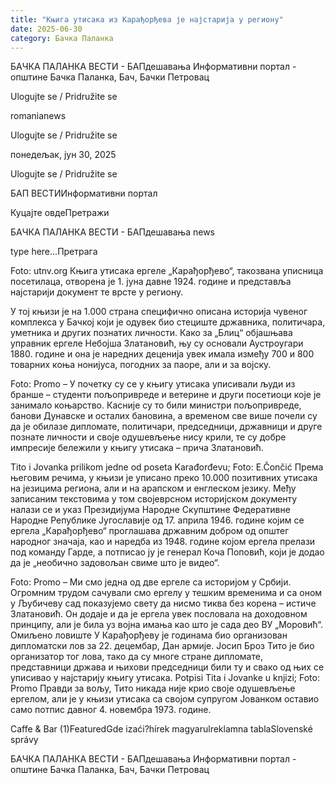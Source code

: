 ```yaml
---
title: "Књига утисака из Карађорђева је најстарија у региону"
date: 2025-06-30
category: Бачка Паланка
---
```


БАЧКА ПАЛАНКА ВЕСТИ - БАПдешавања Информативни портал - општине Бачка Паланка, Бач, Бачки Петровац

Ulogujte se / Pridružite se

romanianews

Ulogujte se / Pridružite se

понедељак, јун 30, 2025

Ulogujte se / Pridružite se

БАП ВЕСТИИнформативни портал

Куцајте овдеПретражи

БАЧКА ПАЛАНКА ВЕСТИ - БАПдешавања news

type here...Претрага

Foto: utnv.org
            Књига утисака ергеле „Карађорђево“, такозвана уписница посетилаца, отворена је 1. јуна давне 1924. године и представља најстарији документ те врсте у региону.

У тој књизи је на 1.000 страна специфично описана историја чувеног комплекса у Бачкој који је одувек био стециште државника, политичара, уметника и других познатих личности.
Како за „Блиц“ објашњава управник ергеле Небојша Златановић, њу су основали Аустроугари 1880. године и она је наредних деценија увек имала између 700 и 800 товарних коња нонијуса, погодних за паоре, али и за војску.


Foto: Promo
– У почетку су се у књигу утисака уписивали људи из бранше – студенти пољопривреде и ветерине и други посетиоци које је занимало коњарство. Касније су то били министри пољопривреде, банови Дунавске и осталих бановина, а временом све више почели су да је обилазе дипломате, политичари, председници, државници и друге познате личности и своје одушевљење нису крили, те су добре импресије бележили у књигу утисака – прича Златановић.


Tito i Jovanka prilikom jedne od poseta Karađorđevu; Foto: E.Čončić
Према његовим речима, у књизи је уписано преко 10.000 позитивних утисака на језицима региона, али и на арапском и енглеском језику.
Међу записаним текстовима у том својеврсном историјском документу налази се и указ Президијума Народне Скупштине Федеративне Народне Републике Југославије од 17. априла 1946. године којим се ергела „Карађорђево“ проглашава државним добром од општег народног значаја, као и наредба из 1948. године којом ергела прелази под команду Гарде, а потписао ју је генерал Коча Поповић, који је додао да је „необично задовољан свиме што је видео“.


Foto: Promo
– Ми смо једна од две ергеле са историјом у Србији. Огромним трудом сачували смо ергелу у тешким временима и са оном у Љубичеву сад показујемо свету да нисмо тиква без корена – истиче Златановић.
Он додаје и да је ергела увек пословала на доходовном принципу, али је била уз војна имања као што је сада део ВУ „Моровић“.
Омиљено ловиште
У Карађорђеву је годинама био организован дипломатски лов за 22. децембар, Дан армије. Јосип Броз Тито је био организатор тог лова, тако да су многе стране дипломате, представници држава и њихови председници били ту и свако од њих се уписивао у најстарију књигу утисака.
Potpisi Tita i Jovanke u knjizi; Foto: Promo
Правди за вољу, Тито никада није крио своје одушевљење ергелом, али је у књизи утисака са својом супругом Јованком оставио само потпис давног 4. новембра 1973. године.

Caffe & Bar (1)FeaturedGde izaći?hírek magyarulreklamna tablaSlovenské správy

БАЧКА ПАЛАНКА ВЕСТИ - БАПдешавања Информативни портал - општине Бачка Паланка, Бач, Бачки Петровац

